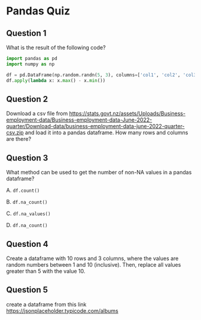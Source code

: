 # Pandas Quiz

## Question 1

What is the result of the following code?

```python
import pandas as pd
import numpy as np

df = pd.DataFrame(np.random.randn(5, 3), columns=['col1', 'col2', 'col3'])
df.apply(lambda x: x.max() - x.min())
```


## Question 2

Download a csv file from https://stats.govt.nz/assets/Uploads/Business-employment-data/Business-employment-data-June-2022-quarter/Download-data/business-employment-data-june-2022-quarter-csv.zip and load it into a pandas dataframe. How many rows and columns are there?

## Question 3

What method can be used to get the number of non-NA values in a pandas dataframe?

A. `df.count()`

B. `df.na_count()`

C. `df.na_values()`

D. `df.na_count()`

## Question 4

Create a dataframe with 10 rows and 3 columns, where the values are random numbers between 1 and 10 (inclusive). Then, replace all values greater than 5 with the value 10.

## Question 5
create a dataframe from this link https://jsonplaceholder.typicode.com/albums